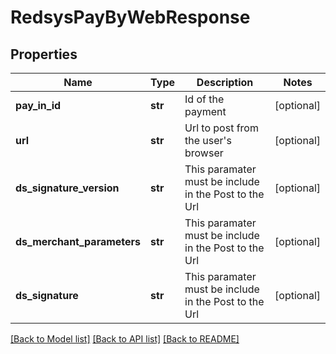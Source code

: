 # RedsysPayByWebResponse

## Properties
Name | Type | Description | Notes
------------ | ------------- | ------------- | -------------
**pay_in_id** | **str** | Id of the payment | [optional] 
**url** | **str** | Url to post from the user&#39;s browser | [optional] 
**ds_signature_version** | **str** | This paramater must be include in the Post to the Url | [optional] 
**ds_merchant_parameters** | **str** | This paramater must be include in the Post to the Url | [optional] 
**ds_signature** | **str** | This paramater must be include in the Post to the Url | [optional] 

[[Back to Model list]](../README.md#documentation-for-models) [[Back to API list]](../README.md#documentation-for-api-endpoints) [[Back to README]](../README.md)


